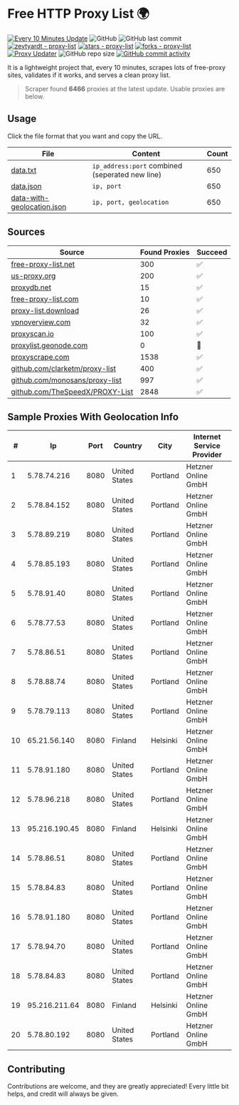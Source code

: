 
# Free HTTP Proxy List 🌍

[![Every 10 Minutes Update](https://github.com/mertguvencli/http-proxy-list/actions/workflows/main.yml/badge.svg?branch=main)](https://github.com/mertguvencli/http-proxy-list/actions/workflows/main.yml)
![GitHub](https://img.shields.io/github/license/mertguvencli/http-proxy-list)
![GitHub last commit](https://img.shields.io/github/last-commit/mertguvencli/http-proxy-list)
[![zevtyardt - proxy-list](https://img.shields.io/static/v1?label=zevtyardt&message=proxy-list&color=blue&logo=github)](https://github.com/zevtyardt/proxy-list "Go to GitHub repo")
[![stars - proxy-list](https://img.shields.io/github/stars/zevtyardt/proxy-list?style=social)](https://github.com/zevtyardt/proxy-list)
[![forks - proxy-list](https://img.shields.io/github/forks/zevtyardt/proxy-list?style=social)](https://github.com/zevtyardt/proxy-list)
[![Proxy Updater](https://github.com/zevtyardt/proxy-list/workflows/Proxy%20Updater/badge.svg)](https://github.com/zevtyardt/proxy-list/actions?query=workflow:"Proxy+Updater")
![GitHub repo size](https://img.shields.io/github/repo-size/zevtyardt/proxy-list)
[![GitHub commit activity](https://img.shields.io/github/commit-activity/m/zevtyardt/proxy-list?logo=commits)](https://github.com/zevtyardt/proxy-list/commits/main)

It is a lightweight project that, every 10 minutes, scrapes lots of free-proxy sites, validates if it works, and serves a clean proxy list.

> Scraper found **6466** proxies at the latest update. Usable proxies are below.

## Usage

Click the file format that you want and copy the URL.

|File|Content|Count|
|----|-------|-----|
|[data.txt](https://raw.githubusercontent.com/mertguvencli/http-proxy-list/main/proxy-list/data.txt)|`ip_address:port` combined (seperated new line)|650|
|[data.json](https://raw.githubusercontent.com/mertguvencli/http-proxy-list/main/proxy-list/data.json)|`ip, port`|650|
|[data-with-geolocation.json](https://raw.githubusercontent.com/mertguvencli/http-proxy-list/main/proxy-list/data-with-geolocation.json)|`ip, port, geolocation`|650|

## Sources

|Source|Found Proxies|Succeed|
|------|-------------|-------|
|[free-proxy-list.net](https://free-proxy-list.net)|300|✅|
|[us-proxy.org](https://www.us-proxy.org)|200|✅|
|[proxydb.net](http://proxydb.net)|15|✅|
|[free-proxy-list.com](https://free-proxy-list.com/?page=&port=&type%5B%5D=http&type%5B%5D=https&up_time=0&search=Search)|10|✅|
|[proxy-list.download](https://www.proxy-list.download/HTTP)|26|✅|
|[vpnoverview.com](https://vpnoverview.com/privacy/anonymous-browsing/free-proxy-servers)|32|✅|
|[proxyscan.io](https://www.proxyscan.io)|100|✅|
|[proxylist.geonode.com](https://proxylist.geonode.com/api/proxy-list?limit=300&page=1&sort_by=lastChecked&sort_type=desc&protocols=http,https)|0|🚫|
|[proxyscrape.com](https://api.proxyscrape.com/v2/?request=displayproxies&protocol=http&timeout=10000&country=all&ssl=all&anonymity=all)|1538|✅|
|[github.com/clarketm/proxy-list](https://raw.githubusercontent.com/clarketm/proxy-list/master/proxy-list-raw.txt)|400|✅|
|[github.com/monosans/proxy-list](https://raw.githubusercontent.com/monosans/proxy-list/main/proxies/http.txt)|997|✅|
|[github.com/TheSpeedX/PROXY-List](https://raw.githubusercontent.com/TheSpeedX/PROXY-List/master/http.txt)|2848|✅|


## Sample Proxies With Geolocation Info

|#|Ip|Port|Country|City|Internet Service Provider|
|-|--|----|-------|----|-------------------------|
|1|5.78.74.216|8080|United States|Portland|Hetzner Online GmbH|
|2|5.78.84.152|8080|United States|Portland|Hetzner Online GmbH|
|3|5.78.89.219|8080|United States|Portland|Hetzner Online GmbH|
|4|5.78.85.193|8080|United States|Portland|Hetzner Online GmbH|
|5|5.78.91.40|8080|United States|Portland|Hetzner Online GmbH|
|6|5.78.77.53|8080|United States|Portland|Hetzner Online GmbH|
|7|5.78.86.51|8080|United States|Portland|Hetzner Online GmbH|
|8|5.78.88.74|8080|United States|Portland|Hetzner Online GmbH|
|9|5.78.79.113|8080|United States|Portland|Hetzner Online GmbH|
|10|65.21.56.140|8080|Finland|Helsinki|Hetzner Online GmbH|
|11|5.78.91.180|8080|United States|Portland|Hetzner Online GmbH|
|12|5.78.96.218|8080|United States|Portland|Hetzner Online GmbH|
|13|95.216.190.45|8080|Finland|Helsinki|Hetzner Online GmbH|
|14|5.78.86.51|8080|United States|Portland|Hetzner Online GmbH|
|15|5.78.84.83|8080|United States|Portland|Hetzner Online GmbH|
|16|5.78.91.180|8080|United States|Portland|Hetzner Online GmbH|
|17|5.78.94.70|8080|United States|Portland|Hetzner Online GmbH|
|18|5.78.84.83|8080|United States|Portland|Hetzner Online GmbH|
|19|95.216.211.64|8080|Finland|Helsinki|Hetzner Online GmbH|
|20|5.78.80.192|8080|United States|Portland|Hetzner Online GmbH|



## Contributing

Contributions are welcome, and they are greatly appreciated! Every
little bit helps, and credit will always be given.

